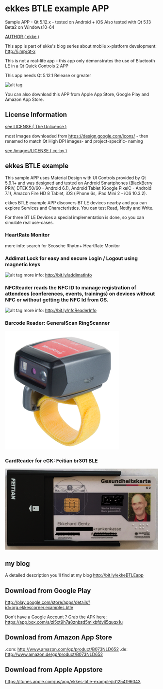# ekkes BTLE example APP
Sample APP - Qt 5.12.x - tested on Android + iOS
Also tested with Qt 5.13 Beta2 on Windows10-64

[AUTHOR ( ekke )](AUTHOR.md)

This app is part of ekke's blog series about mobile x-platform development:
http://j.mp/qt-x

This is not a real-life app - this app only demonstrates the use of Bluetooth LE in a Qt Quick Controls 2 APP

This app needs Qt 5.12.1 Release or greater

![alt tag](https://appbus.files.wordpress.com/2017/06/01_home.png  "ekkes BTLE example APP")

You can also download this APP from Apple App Store, Google Play and Amazon App Store.

## License Information
[see LICENSE ( The Unlicense )](LICENSE)

most Images downloaded from https://design.google.com/icons/ - then renamed to match Qt High DPI images- and project-specific- naming

[see /images/LICENSE ( cc-by )](images/LICENSE)

## ekkes BTLE example
This sample APP uses Material Design with UI Controls provided by Qt 5.9.1+ and was designed and tested on Android Smartphones (BlackBerry PRIV, DTEK 50/60 - Android 6.1), Android Tablet (Google PixelC - Android 7.1), Amazon Fire HD 8 Tablet, iOS (iPhone 6s, iPad Mini 2 - iOS 10.3.2).

ekkes BTLE example APP discovers BT LE devices nearby and you can explore Services and Characteristics. You can test Read, Notify and Write.

For three BT LE Devices a special implementation is done, so you can simulate real use-cases.

### HeartRate Monitor
more info: search for Scosche Rhytm+ HeartRate Monitor

### Addimat Lock for easy and secure Login / Logout using magnetic keys
![alt tag](https://appbus.files.wordpress.com/2017/06/addimat_and_codestifte-1.jpg  "lock with keys")
more info: http://bit.ly/addimatInfo

### NFCReader reads the NFC ID to manage registration of attendees (conferences, events, trainings) on devices without NFC or without getting the NFC Id from OS.
![alt tag](https://appbus.files.wordpress.com/2017/06/nfc_reader1.png  "NFC Reader")
more info: http://bit.ly/nfcReaderInfo

### Barcode Reader: GeneralScan RingScanner
![alt tag](https://github.com/ekke/ekkesBTLEexample/blob/master/images/extra/ring_scanner.png  "GeneralScan RingScanner")

### CardReader for eGK: Feitian br301 BLE
![alt tag](https://github.com/ekke/ekkesBTLEexample/blob/master/images/extra/feitian_egk.png  "Feitian br301 BLE CardReader")

## my blog
A detailed description you'll find at my blog
http://bit.ly/ekkeBTLEapp

## Download from Google Play
http://play.google.com/store/apps/details?id=org.ekkescorner.examples.btle

Don't have a Google Account ? Grab the APK here: https://app.box.com/s/zi5xt9h7a8znbzd5mixbfdvii5quqx1u

## Download from Amazon App Store
.com: http://www.amazon.com/gp/product/B073NLD652
.de: http://www.amazon.de/gp/product/B073NLD652

## Download from Apple Appstore
https://itunes.apple.com/us/app/ekkes-btle-example/id1254196043

